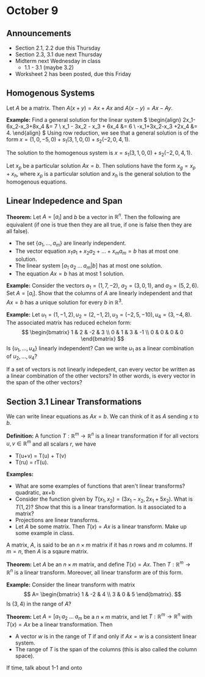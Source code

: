 # October 9

## Announcements

* Section 2.1, 2.2 due this Thursday
* Section 2.3, 3.1 due next Thursday
* Midterm next Wednesday in class
    * 1.1 - 3.1 (maybe 3.2)
* Worksheet 2 has been posted, due this Friday


## Homogenous Systems

Let $A$ be a matrix. Then $A(x+y)=Ax+Ax$ and $A(x-y)=Ax-Ay$.

**Example:**
Find a general solution for the linear system
$
\begin{align}
2x_1-6x_2-x_3+8x_4 &= 7 \\
x_1 - 3x_2 - x_3 + 6x_4 &= 6 \\
-x_1+3x_2-x_3 +2x_4 &= 4.
\end{align}
$
Using row reduction, we see that a general solution is of the form
$x=(1,0,-5,0)+s_1(3,1,0,0)+s_2(-2,0,4,1)$.

The solution to the homogenous system is
$x=s_1(3,1,0,0)+s_2(-2,0,4,1)$.

Let $x_p$ be a particular solution $Ax=b$. Then solutions have the form
$x_g=x_p+x_h$, where $x_p$ is a particular solution and $x_h$ is the general
solution to the homogenous equations.

## Linear Indepedence and Span

**Theorem:**
Let $A=[a_i]$ and $b$ be a vector in $\mathbb{R}^n$. Then the following are
equivalent (if one is true then they are all true, if one is false then they
are all false).

* The set $\{a_1,\ldots,a_m\}$ are linearly independent.
* The vector equation $x_1a_1+x_2a_2+\ldots+x_ma_m=b$ has at most one solution.
* The linear system $[a_1\;a_2\;\ldots\;a_m | b]$ has at most one solution.
* The equation $Ax=b$ has at most 1 solution.

**Example:**
Consider the vectors $a_1=(1,7,-2)$, $a_2=(3,0,1)$, and $a_3=(5,2,6)$. Set
$A=[a_i]$. Show that the columns of $A$ are linearly independent and that
$Ax=b$ has a unique solution for every $b$ in $\mathbb{R}^3$.

**Example:**
Let $u_1=(1,-1,2), u_2=(2,-1,2), u_3=(-2,5,-10), u_4=(3,-4,8)$. The associated
matrix has reduced echelon form:
$$
\begin{bmatrix}
1 & 2 & -2 & 3 \\
0 & 1 & 3 & -1 \\
0 & 0 & 0 & 0
\end{bmatrix}
$$
Is $\{u_1,\ldots,u_4\}$ linearly independent? Can we write $u_1$ as a linear
combination of $u_2,\ldots,u_4$?

If a set of vectors is not linearly indepedent, can every vector be written as
a linear combination of the other vectors? In other words, is every vector in
the span of the other vectors?

## Section 3.1 Linear Transformations

We can write linear equations as $Ax=b$. We can think of it as $A$ sending $x$
to $b$.

**Definition:** A function $T:\mathbb{R}^m \to \mathbb{R}^n$ is a linear
transformation if for all vectors $u,v\in \mathbb{R}^m$ and all scalars $r$, we
have

* T(u+v) = T(u) + T(v)
* T(ru) = rT(u).

**Examples:**

* What are some examples of functions that aren't linear transforms? quadratic,
  ax+b
* Consider the function given by $T(x_1, x_2) = (3x_1-x_2, 2x_1+5x_2)$. What is
  $T(1,2)$? Show that this is a linear transformation. Is it associated to a
  matrix?
* Projections are linear transforms.
* Let $A$ be some matrix. Then $T(x)=Ax$ is a linear transform. Make up some
  example in class.

A matrix, $A$, is said to be an $n\times m$ matrix if it has $n$ rows and $m$
columns. If $m=n$, then $A$ is a sqaure matrix.

**Theorem:** Let $A$ be an $n\times m$ matrix, and define $T(x)=Ax$. Then
$T:\mathbb{R}^m \to \mathbb{R}^n$ is a linear transform. Moreover, all linear
transform are of this form.

**Example:** Consider the linear transform with matrix
$$
A=
\begin{bmatrix}
1 & -2 & 4 \\
3 & 0 & 5
\end{bmatrix}.
$$
Is $(3,4)$ in the range of $A$?

**Theorem:** Let $A=[a_1\; a_2\; \ldots\; a_m$ be a $n\times m$ matrix, and let
$T:\mathbb{R}^m\to\mathbb{R}^n$ with $T(x) = Ax$ be a linear transformation.
Then

* A vector $w$ is in the range of $T$ if and only if $Ax=w$ is a consistent
  linear system.
* The range of $T$ is the span of the columns (this is also called the column
  space).

If time, talk about 1-1 and onto
